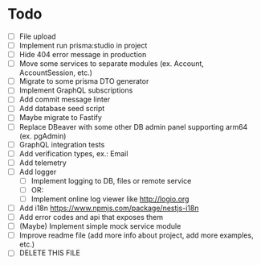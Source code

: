 # Todo

- [ ] File upload
- [ ] Implement run prisma:studio in project
- [ ] Hide 404 error message in production
- [ ] Move some services to separate modules (ex. Account, AccountSession, etc.)
- [ ] Migrate to some prisma DTO generator
- [ ] Implement GraphQL subscriptions
- [ ] Add commit message linter
- [ ] Add database seed script
- [ ] Maybe migrate to Fastify
- [ ] Replace DBeaver with some other DB admin panel supporting arm64 (ex. pgAdmin)
- [ ] GraphQL integration tests
- [ ] Add verification types, ex.: Email
- [ ] Add telemetry
- [ ] Add logger
  - [ ] Implement logging to DB, files or remote service
  - [ ] OR:
  - [ ] Implement online log viewer like http://logio.org
- [ ] Add i18n https://www.npmjs.com/package/nestjs-i18n
- [ ] Add error codes and api that exposes them
- [ ] (Maybe) Implement simple mock service module
- [ ] Improve readme file (add more info about project, add more examples, etc.)
- [ ] DELETE THIS FILE
